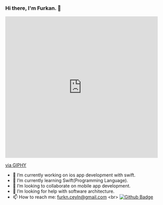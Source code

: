 ### Hi there, I'm Furkan. 👋

<iframe src="https://giphy.com/embed/8b29QJQgVwUW4" width="480" height="444" frameBorder="0" class="giphy-embed" allowFullScreen></iframe><p><a href="https://giphy.com/gifs/80s-vhs-art-8b29QJQgVwUW4">via GIPHY</a></p>

- 🔭 I’m currently working on ios app development with swift.
- 🌱 I’m currently learning Swift(Programming Language).
- 👯 I’m looking to collaborate on mobile app development.
- 🤔 I’m looking for help with software architecture.
- 📫 How to reach me: furkn.ceyln@gmail.com
<br\>
[![Github Badge](https://img.shields.io/badge/-Github-000?style=quare&labelColor=000&logo=Github&logoColor=white&link=link)](link) 
